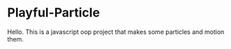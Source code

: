 Playful-Particle
================
Hello.
This is a javascript oop project that makes some particles and motion them.
